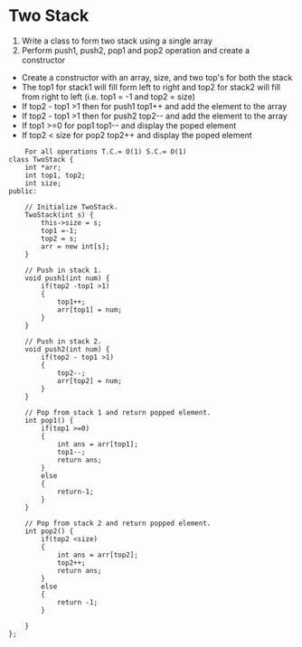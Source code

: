 # Two Stack 
1. Write a class to form two stack using a single array 
2. Perform push1, push2, pop1 and pop2 operation and create a constructor

- Create a constructor with an array, size, and two top's for both the stack
- The top1 for stack1 will fill form left to right and top2 for stack2 will fill from right to left (i.e. top1 = -1 and top2 = size)
- If top2 - top1 >1 then for push1 top1++ and add the element to the array
- If top2 - top1 >1 then for push2 top2-- and add the element to the array
- If top1 >=0 for pop1 top1--  and display the poped element
- If top2 < size for pop2 top2++ and display the poped element

```
    For all operations T.C.= O(1) S.C.= O(1)
class TwoStack {
    int *arr;
    int top1, top2;
    int size;
public:

    // Initialize TwoStack.
    TwoStack(int s) {
        this->size = s;
        top1 =-1;
        top2 = s;
        arr = new int[s];
    }
    
    // Push in stack 1.
    void push1(int num) {
        if(top2 -top1 >1)
        {
            top1++;
            arr[top1] = num;
        }
    }

    // Push in stack 2.
    void push2(int num) {
        if(top2 - top1 >1)
        {
            top2--;
            arr[top2] = num;
        }
    }

    // Pop from stack 1 and return popped element.
    int pop1() {
        if(top1 >=0)
        {
            int ans = arr[top1];
            top1--;
            return ans;
        }
        else
        {
            return-1;
        }
    }

    // Pop from stack 2 and return popped element.
    int pop2() {
        if(top2 <size)
        {
            int ans = arr[top2];
            top2++;
            return ans;
        }
        else
        {
            return -1;
        }
        
    }
};
```